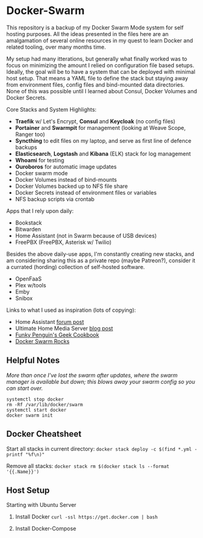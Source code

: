 # Docker-Swarm

This repository is a backup of my Docker Swarm Mode system for self hosting purposes. All the ideas presented in the files here are an amalgamation of several online resources in my quest to learn Docker and related tooling, over many months time.

My setup had many itterations, but generally what finally worked was to focus on minimizing the amount I relied on configuration file based setups.  Ideally, the goal will be to have a system that can be deployed with minimal host setup.  That means a YAML file to define the stack but staying away from environment files, config files and bind-mounted data directories.  None of this was possible until I learned about Consul, Docker Volumes and Docker Secrets.

Core Stacks and System Highlights:

- **Traefik** w/ Let's Encrypt, **Consul** and **Keycloak** (no config files)
- **Portainer** and **Swarmpit** for management (looking at Weave Scope, Ranger too)
- **Syncthing** to edit files on my laptop, and serve as first line of defence backups
- **Elasticsearch**, **Logstash** and **Kibana** (ELK) stack for log management
- **Whoami** for testing
- **Ouroboros** for automatic image updates
- Docker swarm mode
- Docker Volumes instead of bind-mounts
- Docker Volumes backed up to NFS file share
- Docker Secrets instead of environment files or variables
- NFS backup scripts via crontab

Apps that I rely upon daily:

- Bookstack
- Bitwarden
- Home Assistant (not in Swarm because of USB devices)
- FreePBX (FreePBX, Asterisk w/ Twilio)

Besides the above daily-use apps, I'm constantly creating new stacks, and am considering sharing this as a private repo (maybe Patreon?), consider it a currated (hording) collection of self-hosted software.

- OpenFaaS 
- Plex w/tools 
- Emby
- Snibox

Links to what I used as inspiration (lots of copying):

- Home Assistant [forum post](https://community.home-assistant.io/t/my-docker-stack/43548)
- Ultimate Home Media Server [blog post](https://www.smarthomebeginner.com/docker-home-media-server-2018-basic/)
- [Funky Penguin's Geek Cookbook](https://geek-cookbook.funkypenguin.co.nz/)
- [Docker Swarm Rocks](https://dockerswarm.rocks/)

## Helpful Notes
*More than once I've lost the swarm after updates, where the swarm manager is available but down; this blows away your swarm config so you can start over.*
```
systemctl stop docker
rm -Rf /var/lib/docker/swarm
systemctl start docker
docker swarm init
```

## Docker Cheatsheet

Start all stacks in current directory:
`docker stack deploy -c $(find *.yml -printf "%f\n)"`

Remove all stacks:
`docker stack rm $(docker stack ls --format '{{.Name}}')`


## Host Setup

Starting with Ubuntu Server

1. Install Docker
`curl -ssl https://get.docker.com | bash`

2. Install Docker-Compose
